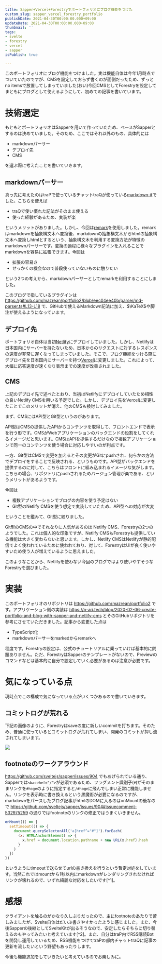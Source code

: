 ```yaml
---
title: Sapper+Vercel+Forestryでポートフォリオにブログ機能をつけた
custom_slug: sapper_vercel_forestry_portfolio
publishDate: 2021-04-30T00:00:00.000+09:00
updateDate: 2021-04-30T00:00:00.000+09:00
thumbnail: ''
tags:
- svelte
- forestry
- vercel
- sapper
isPublish: true

---
```

このポートフォリオにブログ機能をつけました。実は機能自体は今年1月時点でついていたのですが、CMSを設定しておらず書くのが面倒だったため、ずっとno itemsで放置してしまっていました(おい)今回CMSとしてForestryを設定してまともにブログとして使えるようにして、初めての記事を書いています。

# 技術選定

もともとポートフォリオはSapperを用いて作っていたため、ベースがSapperとするのは決めていました。そのため、ここではそれ以外のもの、具体的には

* markdownパーサー
* デプロイ先
* CMS

を選ぶ際に考えたことを書いていきます。

## markdownパーサー

真っ先に考えたのはtraPで使っているチャットtraQが使っている[markdown-it](https://github.com/markdown-it/markdown-it)でした。こちらを使えば

* traQで使い慣れた記法がそのまま使える
* 使った経験があるため、実装が楽

というメリットがありました。しかし、今回は[remark](https://github.com/remarkjs/remark)を使用しました。remarkはmarkdownを抽象構文木へ変換後、markdownの抽象構文木からhtmlの抽象構文木へ変換しhtmlとするという、抽象構文木を利用する変換方法が特徴のmarkdownパーサーです。変換の過程に様々なプラグインを入れることで　markdownを容易に拡張できます。今回は

* 拡張の容易さ
* せっかくの機会なので普段使っていないものに触りたい

という2つの考えから、markdownパーサーとしてremarkを利用することにしました。

このブログで指しているプラグインは https://github.com/mazrean/portfolio2/blob/eec04ee40b/parser/md-parser.ts#L13-L18 で、GitHubで使えるMarkdown記法に加え、$\KaTeX$や脚注が使えるようになっています。

## デプロイ先

ポートフォリオ自体は当初[Netlify](https://www.netlify.com/)にデプロイしていました。しかし、Netlifyは日本国内にサーバーを持たないため、日本からのリクエストに対するレスポンスの速度が非常に遅くなってしまっていました。そこで、ブログ機能をつける際にデプロイ先を日本国内にサーバーを持つ[Vercel](https://vercel.com/)に変更しました。これによって、大幅に応答速度が速くなり表示までの速度が改善されました。

## CMS

上記のデプロイ先で述べたとおり、当初はNetlifyにデプロイしていたため相性の良いNetlify CMSを用いる予定でした。しかし、デプロイ先をVercelに変更したことでこのメリットが消え、他のCMSも検討してみました。

まず、CMSにはAPI型とGit型というのがあります。

API型はCMSの提供したAPIからコンテンツを取得して、フロントエンドで表示を行う形です。CMSがWebアプリケーションのバックエンドの役割をしてくれるイメージだと思います。CMSはAPIを提供するだけなので複数アプリケーションで同一のコンテンツを使う場合に対応しやすいのが利点です。

一方、Git型はCMSで変更を加えるとその変更がGitにpushされ、何らかの方法でデプロイをすることで反映される、というものです。API型がバックエンドを提供するのに対して、こちらはフロントに組み込まれるイメージな気がします。こちらの場合、リポジトリにpushされるためバージョン管理が楽である、というメリットがあるようです。

今回は

* 複数アプリケーションでブログの内容を使う予定はない
* Git型のNetlify CMSを使う想定で実装していたため、API型への対応が大変

ということを鑑みて、Git型に絞りました。

Git型のCMSの中でそれなりに人気があるのは Netlify CMS、Forestryの2つのようでした。これは個人的な印象ですが、Netlify CMSもForestryも提供している機能は大きく変わらないと思います。しかし、Netlify CMSはNetlifyが静的配信でよく使われているために使われており、対して、ForestryはUIが良く使いやすいため使う人が増えているように思えました。

このようなことから、Netlifyを使わない今回のブログではより使いやすそうなForestryを選びました。

# 実装

このポートフォリオのリポジトリは https://github.com/mazrean/portfolio2 です。アプリケーション側の実装は https://n-ari.tech/blog/2020-02-06-create-portfolio-and-blog-with-sapper-and-netlify-cms とそのGitHubリポジトリを参考にさせていただきました。記事から変更した点は

* TypeScript化
* markdownパーサーをmarkedからremarkへ

程度です。Forestryの設定は、公式のチュートリアルに乗っていけば基本的に問題ありません。ただ、ForestryはSapperのテンプレートがないので、Previewのコマンドなどは基本的に自分で設定していく必要があるのは注意が必要です。

# 気になっている点

現時点でこの構成で気になっている点がいくつかあるので書いていきます。

## コミットログが荒れる

下記の画像のように、Forestryはsaveの度に新しいcommitを打ちます。そのため、普通に使っているとコミットログが荒れてしまい、開発のコミットが押し流されてしまいます。

![](/posts/2021-04-29-2021-04-29-20-43-58.png)

## footnoteのワークアラウンド

https://github.com/sveltejs/sapper/issues/904 でもあげられている通り、Sapperでは`<basehef="/">`が必須であるため、フラグメント識別子(`#`)がそのままリンクを`#hoge`のように指定すると`/#hoge`に飛んでしまい正常に機能しません。リンクを表示時に書き換えるという黒魔術が必要になるのですが、markdownをパースしたブログ記事がhtmlのDOMに入るのはonMountの後なので https://github.com/sveltejs/sapper/issues/904#issuecomment-532975259 の通りではfootnoteのリンクの修正ではうまくいきません。

```js
onMount(() => {
  setTimeout(() => {
    document.querySelectorAll('a[href^="#"]').forEach(
      (x: HTMLAnchorElement) => {
        x.href = document.location.pathname + new URL(x.href).hash
      }
    )
  })
})
```

というようにtimeoutで送らせてurlの書き換えを行うという暫定対処をしています。当然これではmountから1秒以内にmarkdownがレンダリングされなければリンクが壊れるので、いずれ綺麗な対応をしたいです[^1]。

# 感想

クライアントを触るのがかなり久しぶりだったので、主にfootnoteのあたりで苦しみましたが、Svelte自体はだいぶ書きやすかったように感じました。また、今後Sapperの後継としてSvelteKitが出るそうなので、安定したらそちらに切り替えるのもやってみたいと考えています[^2]。また、自分はtraP内でRSS購読Botを開発し運用しているため、RSS機能をつけてtraPの部内チャットtraQに記事の更新を流したいという野望もあったりします。

今後も機能追加をしていきたいと考えているのでお楽しみに。